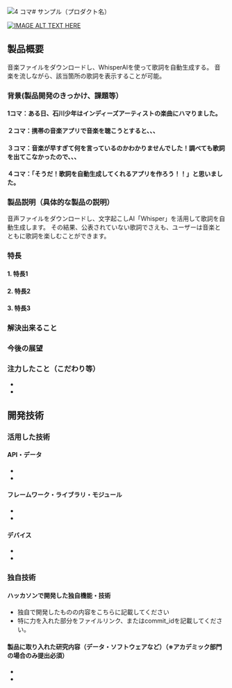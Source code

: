 ![4 コマ](https://github.com/jphacks/KB_2306/assets/147470382/21530b8b-7ab7-4997-97ee-6808edb648de)# サンプル（プロダクト名）

[![IMAGE ALT TEXT HERE](https://jphacks.com/wp-content/uploads/2023/07/JPHACKS2023_ogp.png)](https://www.youtube.com/watch?v=yYRQEdfGjEg)

## 製品概要
音楽ファイルをダウンロードし、WhisperAIを使って歌詞を自動生成する。
音楽を流しながら、該当箇所の歌詞を表示することが可能。

### 背景(製品開発のきっかけ、課題等）


#### 1コマ：ある日、石川少年はインディーズアーティストの楽曲にハマりました。
#### ２コマ：携帯の音楽アプリで音楽を聴こうとすると、、、
#### ３コマ：音楽が早すぎて何を言っているのかわかりませんでした！調べても歌詞を出てこなかったので、、、
#### ４コマ：「そうだ！歌詞を自動生成してくれるアプリを作ろう！！」と思いました。

### 製品説明（具体的な製品の説明）
音声ファイルをダウンロードし、文字起こしAI「Whisper」を活用して歌詞を自動生成します。
その結果、公表されていない歌詞でさえも、ユーザーは音楽とともに歌詞を楽しむことができます。

### 特長
#### 1. 特長1
#### 2. 特長2
#### 3. 特長3

### 解決出来ること
### 今後の展望
### 注力したこと（こだわり等）
* 
* 

## 開発技術
### 活用した技術
#### API・データ
* 
* 

#### フレームワーク・ライブラリ・モジュール
* 
* 

#### デバイス
* 
* 

### 独自技術
#### ハッカソンで開発した独自機能・技術
* 独自で開発したものの内容をこちらに記載してください
* 特に力を入れた部分をファイルリンク、またはcommit_idを記載してください。

#### 製品に取り入れた研究内容（データ・ソフトウェアなど）（※アカデミック部門の場合のみ提出必須）
* 
* 
